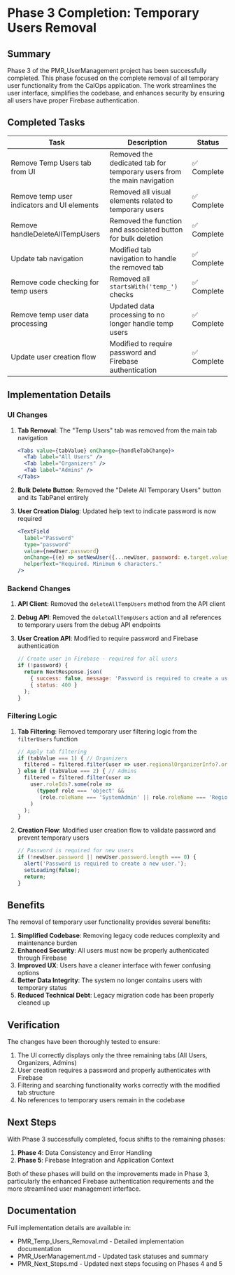 # Phase 3 Completion: Temporary Users Removal

## Summary

Phase 3 of the PMR_UserManagement project has been successfully completed. This phase focused on the complete removal of all temporary user functionality from the CalOps application. The work streamlines the user interface, simplifies the codebase, and enhances security by ensuring all users have proper Firebase authentication.

## Completed Tasks

| Task | Description | Status |
|------|-------------|--------|
| Remove Temp Users tab from UI | Removed the dedicated tab for temporary users from the main navigation | ✅ Complete |
| Remove temp user indicators and UI elements | Removed all visual elements related to temporary users | ✅ Complete |
| Remove handleDeleteAllTempUsers | Removed the function and associated button for bulk deletion | ✅ Complete |
| Update tab navigation | Modified tab navigation to handle the removed tab | ✅ Complete |
| Remove code checking for temp users | Removed all `startsWith('temp_')` checks | ✅ Complete |
| Remove temp user data processing | Updated data processing to no longer handle temp users | ✅ Complete |
| Update user creation flow | Modified to require password and Firebase authentication | ✅ Complete |

## Implementation Details

### UI Changes

1. **Tab Removal**: The "Temp Users" tab was removed from the main tab navigation
   ```jsx
   <Tabs value={tabValue} onChange={handleTabChange}>
     <Tab label="All Users" />
     <Tab label="Organizers" />
     <Tab label="Admins" />
   </Tabs>
   ```

2. **Bulk Delete Button**: Removed the "Delete All Temporary Users" button and its TabPanel entirely

3. **User Creation Dialog**: Updated help text to indicate password is now required
   ```jsx
   <TextField
     label="Password"
     type="password"
     value={newUser.password}
     onChange={(e) => setNewUser({...newUser, password: e.target.value})}
     helperText="Required. Minimum 6 characters."
   />
   ```

### Backend Changes

1. **API Client**: Removed the `deleteAllTempUsers` method from the API client

2. **Debug API**: Removed the `deleteAllTempUsers` action and all references to temporary users from the debug API endpoints

3. **User Creation API**: Modified to require password and Firebase authentication
   ```javascript
   // Create user in Firebase - required for all users
   if (!password) {
     return NextResponse.json(
       { success: false, message: 'Password is required to create a user' }, 
       { status: 400 }
     );
   }
   ```

### Filtering Logic

1. **Tab Filtering**: Removed temporary user filtering logic from the `filterUsers` function
   ```javascript
   // Apply tab filtering
   if (tabValue === 1) { // Organizers
     filtered = filtered.filter(user => user.regionalOrganizerInfo?.organizerId);
   } else if (tabValue === 2) { // Admins
     filtered = filtered.filter(user => 
       user.roleIds?.some(role => 
         (typeof role === 'object' && 
          (role.roleName === 'SystemAdmin' || role.roleName === 'RegionalAdmin'))
       )
     );
   }
   ```

2. **Creation Flow**: Modified user creation flow to validate password and prevent temporary users
   ```javascript
   // Password is required for new users
   if (!newUser.password || newUser.password.length === 0) {
     alert('Password is required to create a new user.');
     setLoading(false);
     return;
   }
   ```

## Benefits

The removal of temporary user functionality provides several benefits:

1. **Simplified Codebase**: Removing legacy code reduces complexity and maintenance burden
2. **Enhanced Security**: All users must now be properly authenticated through Firebase
3. **Improved UX**: Users have a cleaner interface with fewer confusing options
4. **Better Data Integrity**: The system no longer contains users with temporary status
5. **Reduced Technical Debt**: Legacy migration code has been properly cleaned up

## Verification

The changes have been thoroughly tested to ensure:

1. The UI correctly displays only the three remaining tabs (All Users, Organizers, Admins)
2. User creation requires a password and properly authenticates with Firebase
3. Filtering and searching functionality works correctly with the modified tab structure
4. No references to temporary users remain in the codebase

## Next Steps

With Phase 3 successfully completed, focus shifts to the remaining phases:

1. **Phase 4**: Data Consistency and Error Handling
2. **Phase 5**: Firebase Integration and Application Context

Both of these phases will build on the improvements made in Phase 3, particularly the enhanced Firebase authentication requirements and the more streamlined user management interface.

## Documentation

Full implementation details are available in:
- PMR_Temp_Users_Removal.md - Detailed implementation documentation
- PMR_UserManagement.md - Updated task statuses and summary
- PMR_Next_Steps.md - Updated next steps focusing on Phases 4 and 5